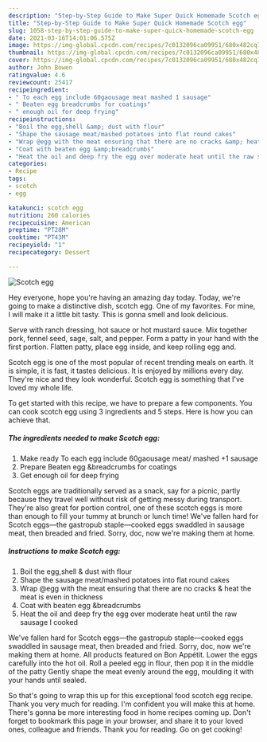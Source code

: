 ```yaml
---
description: "Step-by-Step Guide to Make Super Quick Homemade Scotch egg"
title: "Step-by-Step Guide to Make Super Quick Homemade Scotch egg"
slug: 1058-step-by-step-guide-to-make-super-quick-homemade-scotch-egg
date: 2021-03-16T14:01:06.575Z
image: https://img-global.cpcdn.com/recipes/7c0132096ca09951/680x482cq70/scotch-egg-recipe-main-photo.jpg
thumbnail: https://img-global.cpcdn.com/recipes/7c0132096ca09951/680x482cq70/scotch-egg-recipe-main-photo.jpg
cover: https://img-global.cpcdn.com/recipes/7c0132096ca09951/680x482cq70/scotch-egg-recipe-main-photo.jpg
author: John Bowen
ratingvalue: 4.6
reviewcount: 25417
recipeingredient:
- " To each egg include 60gaousage meat mashed 1 sausage"
- " Beaten egg breadcrumbs for coatings"
- " enough oil for deep frying"
recipeinstructions:
- "Boil the egg,shell &amp; dust with flour"
- "Shape the sausage meat/mashed potatoes into flat round cakes"
- "Wrap @egg with the meat ensuring that there are no cracks &amp; heat the meat is even in thickness"
- "Coat with beaten egg &amp;breadcrumbs"
- "Heat the oil and deep fry the egg over moderate heat until the raw sausage I cooked"
categories:
- Recipe
tags:
- scotch
- egg

katakunci: scotch egg 
nutrition: 260 calories
recipecuisine: American
preptime: "PT28M"
cooktime: "PT43M"
recipeyield: "1"
recipecategory: Dessert

---
```



![Scotch egg](https://img-global.cpcdn.com/recipes/7c0132096ca09951/680x482cq70/scotch-egg-recipe-main-photo.jpg)

Hey everyone, hope you're having an amazing day today. Today, we're going to make a distinctive dish, scotch egg. One of my favorites. For mine, I will make it a little bit tasty. This is gonna smell and look delicious.

Serve with ranch dressing, hot sauce or hot mustard sauce. Mix together pork, fennel seed, sage, salt, and pepper. Form a patty in your hand with the first portion. Flatten patty, place egg inside, and keep rolling egg and.

Scotch egg is one of the most popular of recent trending meals on earth. It is simple, it is fast, it tastes delicious. It is enjoyed by millions every day. They're nice and they look wonderful. Scotch egg is something that I've loved my whole life.


To get started with this recipe, we have to prepare a few components. You can cook scotch egg using 3 ingredients and 5 steps. Here is how you can achieve that.

<!--inarticleads1-->

##### The ingredients needed to make Scotch egg:

1. Make ready  To each egg include 60gaousage meat/ mashed +1 sausage
1. Prepare  Beaten egg &amp;breadcrumbs for coatings
1. Get  enough oil for deep frying


Scotch eggs are traditionally served as a snack, say for a picnic, partly because they travel well without risk of getting messy during transport. They&#39;re also great for portion control, one of these scotch eggs is more than enough to fill your tummy at brunch or lunch time! We&#39;ve fallen hard for Scotch eggs—the gastropub staple—cooked eggs swaddled in sausage meat, then breaded and fried. Sorry, doc, now we&#39;re making them at home. 

<!--inarticleads2-->

##### Instructions to make Scotch egg:

1. Boil the egg,shell &amp; dust with flour
1. Shape the sausage meat/mashed potatoes into flat round cakes
1. Wrap @egg with the meat ensuring that there are no cracks &amp; heat the meat is even in thickness
1. Coat with beaten egg &amp;breadcrumbs
1. Heat the oil and deep fry the egg over moderate heat until the raw sausage I cooked


We&#39;ve fallen hard for Scotch eggs—the gastropub staple—cooked eggs swaddled in sausage meat, then breaded and fried. Sorry, doc, now we&#39;re making them at home. All products featured on Bon Appétit. Lower the eggs carefully into the hot oil. Roll a peeled egg in flour, then pop it in the middle of the patty Gently shape the meat evenly around the egg, moulding it with your hands until sealed. 

So that's going to wrap this up for this exceptional food scotch egg recipe. Thank you very much for reading. I'm confident you will make this at home. There's gonna be more interesting food in home recipes coming up. Don't forget to bookmark this page in your browser, and share it to your loved ones, colleague and friends. Thank you for reading. Go on get cooking!
